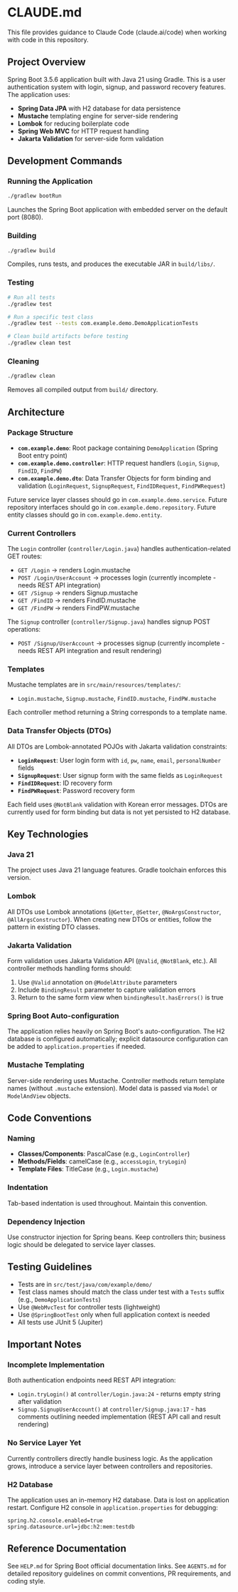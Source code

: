 # CLAUDE.md

This file provides guidance to Claude Code (claude.ai/code) when working with code in this repository.

## Project Overview

Spring Boot 3.5.6 application built with Java 21 using Gradle. This is a user authentication system with login, signup, and password recovery features. The application uses:
- **Spring Data JPA** with H2 database for data persistence
- **Mustache** templating engine for server-side rendering
- **Lombok** for reducing boilerplate code
- **Spring Web MVC** for HTTP request handling
- **Jakarta Validation** for server-side form validation

## Development Commands

### Running the Application
```bash
./gradlew bootRun
```
Launches the Spring Boot application with embedded server on the default port (8080).

### Building
```bash
./gradlew build
```
Compiles, runs tests, and produces the executable JAR in `build/libs/`.

### Testing
```bash
# Run all tests
./gradlew test

# Run a specific test class
./gradlew test --tests com.example.demo.DemoApplicationTests

# Clean build artifacts before testing
./gradlew clean test
```

### Cleaning
```bash
./gradlew clean
```
Removes all compiled output from `build/` directory.

## Architecture

### Package Structure
- **`com.example.demo`**: Root package containing `DemoApplication` (Spring Boot entry point)
- **`com.example.demo.controller`**: HTTP request handlers (`Login`, `Signup`, `FindID`, `FindPW`)
- **`com.example.demo.dto`**: Data Transfer Objects for form binding and validation (`LoginRequest`, `SignupRequest`, `FindIDRequest`, `FindPWRequest`)

Future service layer classes should go in `com.example.demo.service`.
Future repository interfaces should go in `com.example.demo.repository`.
Future entity classes should go in `com.example.demo.entity`.

### Current Controllers
The `Login` controller (`controller/Login.java`) handles authentication-related GET routes:
- `GET /Login` → renders Login.mustache
- `POST /Login/UserAccount` → processes login (currently incomplete - needs REST API integration)
- `GET /Signup` → renders Signup.mustache
- `GET /FindID` → renders FindID.mustache
- `GET /FindPW` → renders FindPW.mustache

The `Signup` controller (`controller/Signup.java`) handles signup POST operations:
- `POST /Signup/UserAccount` → processes signup (currently incomplete - needs REST API integration and result rendering)

### Templates
Mustache templates are in `src/main/resources/templates/`:
- `Login.mustache`, `Signup.mustache`, `FindID.mustache`, `FindPW.mustache`

Each controller method returning a String corresponds to a template name.

### Data Transfer Objects (DTOs)
All DTOs are Lombok-annotated POJOs with Jakarta validation constraints:
- **`LoginRequest`**: User login form with `id`, `pw`, `name`, `email`, `personalNumber` fields
- **`SignupRequest`**: User signup form with the same fields as `LoginRequest`
- **`FindIDRequest`**: ID recovery form
- **`FindPWRequest`**: Password recovery form

Each field uses `@NotBlank` validation with Korean error messages. DTOs are currently used for form binding but data is not yet persisted to H2 database.

## Key Technologies

### Java 21
The project uses Java 21 language features. Gradle toolchain enforces this version.

### Lombok
All DTOs use Lombok annotations (`@Getter`, `@Setter`, `@NoArgsConstructor`, `@AllArgsConstructor`). When creating new DTOs or entities, follow the pattern in existing DTO classes.

### Jakarta Validation
Form validation uses Jakarta Validation API (`@Valid`, `@NotBlank`, etc.). All controller methods handling forms should:
1. Use `@Valid` annotation on `@ModelAttribute` parameters
2. Include `BindingResult` parameter to capture validation errors
3. Return to the same form view when `bindingResult.hasErrors()` is true

### Spring Boot Auto-configuration
The application relies heavily on Spring Boot's auto-configuration. The H2 database is configured automatically; explicit datasource configuration can be added to `application.properties` if needed.

### Mustache Templating
Server-side rendering uses Mustache. Controller methods return template names (without `.mustache` extension). Model data is passed via `Model` or `ModelAndView` objects.

## Code Conventions

### Naming
- **Classes/Components**: PascalCase (e.g., `LoginController`)
- **Methods/Fields**: camelCase (e.g., `accessLogin`, `tryLogin`)
- **Template Files**: TitleCase (e.g., `Login.mustache`)

### Indentation
Tab-based indentation is used throughout. Maintain this convention.

### Dependency Injection
Use constructor injection for Spring beans. Keep controllers thin; business logic should be delegated to service layer classes.

## Testing Guidelines

- Tests are in `src/test/java/com/example/demo/`
- Test class names should match the class under test with a `Tests` suffix (e.g., `DemoApplicationTests`)
- Use `@WebMvcTest` for controller tests (lightweight)
- Use `@SpringBootTest` only when full application context is needed
- All tests use JUnit 5 (Jupiter)

## Important Notes

### Incomplete Implementation
Both authentication endpoints need REST API integration:
- `Login.tryLogin()` at `controller/Login.java:24` - returns empty string after validation
- `Signup.SignupUserAccount()` at `controller/Signup.java:17` - has comments outlining needed implementation (REST API call and result rendering)

### No Service Layer Yet
Currently controllers directly handle business logic. As the application grows, introduce a service layer between controllers and repositories.

### H2 Database
The application uses an in-memory H2 database. Data is lost on application restart. Configure H2 console in `application.properties` for debugging:
```properties
spring.h2.console.enabled=true
spring.datasource.url=jdbc:h2:mem:testdb
```

## Reference Documentation
See `HELP.md` for Spring Boot official documentation links.
See `AGENTS.md` for detailed repository guidelines on commit conventions, PR requirements, and coding style.
